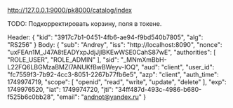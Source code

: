http://127.0.0.1:9000/pk8000/catalog/index


TODO: Подкорректировать корзину, поля в токене.


Header:
{
"kid": "3917c7b1-0451-4fb6-ae94-f9bd540b7805",
"alg": "RS256"
}
Body:
{
"sub": "Andrey",
"iss": "http://localhost:8090",
"nonce": "uxFEAn1M_J47A8tEADYxpJdjJjlBKEwWSE0CahS87wE",
"authorities": [
"ROLE_USER",
"ROLE_ADMIN"
],
"sid": "_MNmXmBbH-L22FQ6LBGMzaBMZI7ANUKfBwBWeyv-IOQ",
"aud": "client",
"user_id": "fc7559f3-7b92-4cc3-8051-2267b77fb6e5",
"azp": "client",
"auth_time": 1749974719,
"scope": [
"openid",
"read",
"write",
"update",
"delete"
],
"exp": 1749976520,
"iat": 1749974720,
"jti": "34ff487d-493c-4986-b680-f525b6c0bb28",
"email": "andnot@yandex.ru"
}